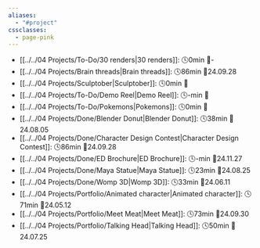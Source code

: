 ```yaml
---
aliases:
  - "#project"
cssclasses:
  - page-pink
---
```


- [[../../04 Projects/To-Do/30 renders|30 renders]]:  🕓0min 📍\-
- [[../../04 Projects/Brain threads|Brain threads]]:  🕓86min 📍24.09.28
- [[../../04 Projects/Sculptober|Sculptober]]:  🕓0min 📍
- [[../../04 Projects/To-Do/Demo Reel|Demo Reel]]:  🕓\-min 📍
- [[../../04 Projects/To-Do/Pokemons|Pokemons]]:  🕓0min 📍
- [[../../04 Projects/Done/Blender Donut|Blender Donut]]:  🕓38min 📍24.08.05
- [[../../04 Projects/Done/Character Design Contest|Character Design Contest]]:  🕓86min 📍24.09.28
- [[../../04 Projects/Done/ED Brochure|ED Brochure]]:  🕓\-min 📍24.11.27
- [[../../04 Projects/Done/Maya Statue|Maya Statue]]:  🕓23min 📍24.08.25
- [[../../04 Projects/Done/Womp 3D|Womp 3D]]:  🕓33min 📍24.06.11
- [[../../04 Projects/Portfolio/Animated character|Animated character]]:  🕓71min 📍24.05.12
- [[../../04 Projects/Portfolio/Meet Meat|Meet Meat]]:  🕓73min 📍24.09.30
- [[../../04 Projects/Portfolio/Talking Head|Talking Head]]:  🕓50min 📍24.07.25


